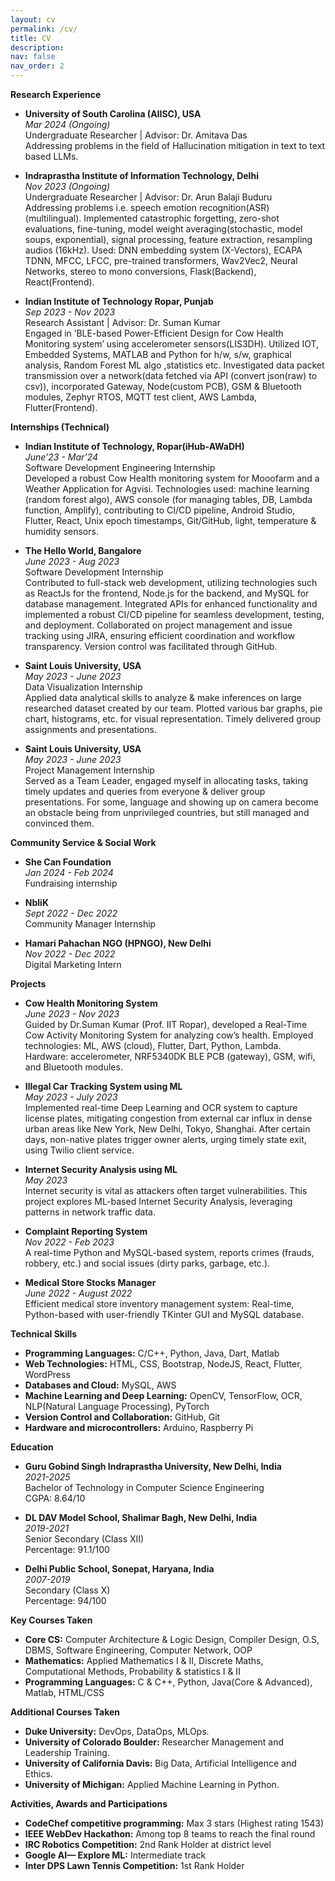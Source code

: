 ```yaml
---
layout: cv
permalink: /cv/
title: CV
description: 
nav: false
nav_order: 2
---
```



**Research Experience**

- **University of South Carolina (AIISC), USA**  
  *Mar 2024 (Ongoing)*  
  Undergraduate Researcher | Advisor: Dr. Amitava Das  
  Addressing problems in the field of Hallucination mitigation in text to text based LLMs.

- **Indraprastha Institute of Information Technology, Delhi**  
  *Nov 2023 (Ongoing)*  
  Undergraduate Researcher | Advisor: Dr. Arun Balaji Buduru  
  Addressing problems i.e. speech emotion recognition(ASR) (multilingual). Implemented catastrophic forgetting, zero-shot evaluations, fine-tuning, model weight averaging(stochastic, model soups, exponential), signal processing, feature extraction, resampling audios (16kHz). Used: DNN embedding system (X-Vectors), ECAPA TDNN, MFCC, LFCC, pre-trained transformers, Wav2Vec2, Neural Networks, stereo to mono conversions, Flask(Backend), React(Frontend).

- **Indian Institute of Technology Ropar, Punjab**  
  *Sep 2023 - Nov 2023*  
  Research Assistant | Advisor: Dr. Suman Kumar  
  Engaged in ’BLE-based Power-Efficient Design for Cow Health Monitoring system’ using accelerometer sensors(LIS3DH). Utilized IOT, Embedded Systems, MATLAB and Python  for  h/w,  s/w,  graphical  analysis, Random Forest ML algo ,statistics etc. Investigated data packet transmission over a network(data fetched via API (convert json(raw) to csv)), incorporated Gateway, Node(custom PCB), GSM & Bluetooth modules, Zephyr RTOS, MQTT test client, AWS Lambda, Flutter(Frontend).


**Internships (Technical)**

- **Indian Institute of Technology, Ropar(iHub-AWaDH)**  
  *June’23 - Mar’24*  
  Software Development Engineering Internship  
  Developed a robust Cow Health monitoring system for Mooofarm and a Weather Application for Agvisi. Technologies used: machine learning (random forest algo), AWS console (for managing tables, DB, Lambda function, Amplify), contributing to CI/CD pipeline, Android Studio, Flutter, React, Unix epoch timestamps, Git/GitHub, light, temperature & humidity sensors.

- **The Hello World, Bangalore**  
  *June 2023 - Aug 2023*  
  Software Development Internship  
  Contributed to full-stack web development, utilizing technologies such as ReactJs for the frontend, Node.js for the backend, and MySQL for database management. Integrated APIs for enhanced functionality and implemented a robust CI/CD pipeline for seamless development, testing, and deployment. Collaborated on project management and issue tracking using JIRA, ensuring efficient coordination and workflow transparency. Version control was facilitated through GitHub.

- **Saint Louis University, USA**  
  *May 2023 - June 2023*  
  Data Visualization Internship  
  Applied data analytical skills to analyze & make inferences on large researched dataset created by our team. Plotted various bar graphs, pie chart, histograms, etc. for visual representation. Timely delivered group assignments and presentations.

- **Saint Louis University, USA**  
  *May 2023 - June 2023*  
  Project Management Internship  
  Served as a Team Leader, engaged myself in allocating tasks, taking timely updates and queries from everyone & deliver group presentations. For some, language and showing up on camera become an obstacle being from unprivileged countries, but still managed and convinced them.

**Community Service & Social Work**

- **She Can Foundation**  
  *Jan 2024 - Feb 2024*  
  Fundraising internship

- **NbliK**  
  *Sept 2022 - Dec 2022*  
  Community Manager Internship

- **Hamari Pahachan NGO (HPNGO), New Delhi**  
  *Nov 2022 - Dec 2022*  
  Digital Marketing Intern


**Projects**

- **Cow Health Monitoring System**  
  *June 2023 - Nov 2023*  
  Guided by Dr.Suman Kumar (Prof. IIT Ropar), developed a Real-Time Cow Activity Monitoring System for analyzing cow’s health. Employed technologies: ML, AWS (cloud), Flutter, Dart, Python, Lambda. Hardware: accelerometer, NRF5340DK BLE PCB (gateway), GSM, wifi, and Bluetooth modules.

- **Illegal Car Tracking System using ML**  
  *May 2023 - July 2023*  
  Implemented real-time Deep Learning and OCR system to capture license plates, mitigating congestion from external car influx in dense urban areas like New York, New Delhi, Tokyo, Shanghai. After certain days, non-native plates trigger owner alerts, urging timely state exit, using Twilio client service.

- **Internet Security Analysis using ML**  
  *May 2023*  
  Internet security is vital as attackers often target vulnerabilities. This project explores ML-based Internet Security Analysis, leveraging patterns in network traffic data.

- **Complaint Reporting System**  
  *Nov 2022 - Feb 2023*  
  A real-time Python and MySQL-based system, reports crimes (frauds, robbery, etc.) and social issues (dirty parks, garbage, etc.).

- **Medical Store Stocks Manager**  
  *June 2022 - August 2022*  
  Efficient medical store inventory management system: Real-time, Python-based with user-friendly TKinter GUI and MySQL database.


**Technical Skills**

- **Programming Languages:** C/C++, Python, Java, Dart, Matlab
- **Web Technologies:** HTML, CSS, Bootstrap, NodeJS, React, Flutter, WordPress
- **Databases and Cloud:** MySQL, AWS
- **Machine Learning and Deep Learning:** OpenCV, TensorFlow, OCR, NLP(Natural Language Processing), PyTorch
- **Version Control and Collaboration:** GitHub, Git
- **Hardware and microcontrollers:** Arduino, Raspberry Pi

**Education**

- **Guru Gobind Singh Indraprastha University, New Delhi, India**  
  *2021-2025*  
  Bachelor of Technology in Computer Science Engineering  
  CGPA: 8.64/10
  
- **DL DAV Model School, Shalimar Bagh, New Delhi, India**  
  *2019-2021*  
  Senior Secondary (Class XII)  
  Percentage: 91.1/100
  
- **Delhi Public School, Sonepat, Haryana, India**  
  *2007-2019*  
  Secondary (Class X)  
  Percentage: 94/100


**Key Courses Taken**

- **Core CS:** Computer Architecture & Logic Design, Compiler Design, O.S, DBMS, Software Engineering, Computer Network, OOP
- **Mathematics:** Applied Mathematics I & II, Discrete Maths, Computational Methods, Probability & statistics I & II
- **Programming Languages:** C & C++, Python, Java(Core & Advanced), Matlab, HTML/CSS

**Additional Courses Taken**

- **Duke University:** DevOps, DataOps, MLOps.
- **University of Colorado Boulder:** Researcher Management and Leadership Training.
- **University of California Davis:** Big Data, Artificial Intelligence and Ethics.
- **University of Michigan:** Applied Machine Learning in Python.

**Activities, Awards and Participations**

- **CodeChef competitive programming:** Max 3 stars (Highest rating 1543)
- **IEEE WebDev Hackathon:** Among top 8 teams to reach the final round
- **IRC Robotics Competition:** 2nd Rank Holder at district level
- **Google AI— Explore ML:** Intermediate track
- **Inter DPS Lawn Tennis Competition:** 1st Rank Holder

